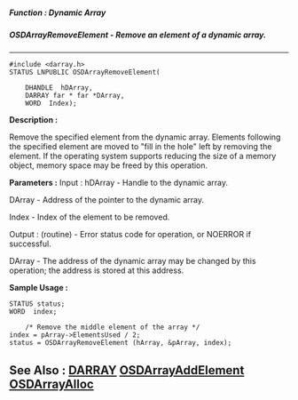 ##### Function : Dynamic Array
##### OSDArrayRemoveElement - Remove an element of a dynamic array.
---
```
#include <darray.h>
STATUS LNPUBLIC OSDArrayRemoveElement(

	DHANDLE  hDArray,
	DARRAY far * far *DArray,
	WORD  Index);
```
**Description :**

Remove the specified element from the dynamic array.  Elements following the 
specified element are moved to "fill in the hole" left by removing the 
element.  If the operating system supports reducing the size of a memory 
object, memory space may be freed by this operation.

**Parameters :**
Input :
hDArray  -  Handle to the dynamic array.

DArray  -  Address of the pointer to the dynamic array.

Index  -  Index of the element to be removed.

Output :
(routine)  -  Error status code for operation, or NOERROR if successful.


DArray  -  The address of the dynamic array may be changed by this operation;  the address is stored at this address.


**Sample Usage :**
```
STATUS status;
WORD  index;

	/* Remove the middle element of the array */
index = pArray->ElementsUsed / 2;
status = OSDArrayRemoveElement (hArray, &pArray, index);
```
**See Also :**
[DARRAY](/reference/Data/DARRAY)
[OSDArrayAddElement](/reference/Func/OSDArrayAddElement)
[OSDArrayAlloc](/reference/Func/OSDArrayAlloc)
---
